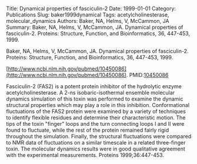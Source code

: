 Title: Dynamical properties of fasciculin-2
Date: 1999-01-01
Category: Publications
Slug: baker1999dynamical
Tags: acetylcholinesterase, molecular_dynamics
Authors: Baker, NA, Helms, V, McCammon, JA
Summary: Baker, NA, Helms, V, McCammon, JA. Dynamical properties of fasciculin-2. Proteins: Structure, Function, and Bioinformatics, 36, 447-453, 1999. 

Baker, NA, Helms, V, McCammon, JA. Dynamical properties of fasciculin-2. Proteins: Structure, Function, and Bioinformatics, 36, 447-453, 1999. 

[http://www.ncbi.nlm.nih.gov/pubmed/10450086](http://www.ncbi.nlm.nih.gov/pubmed/10450086). PMID:[10450086](http://www.ncbi.nlm.nih.gov/pubmed/10450086)

Fasciculin-2 (FAS2) is a potent protein inhibitor of the hydrolytic enzyme acetylcholinesterase. A 2-ns isobaric-isothermal ensemble molecular dynamics simulation of this toxin was performed to examine the dynamic structural properties which may play a role in this inhibition. Conformational fluctuations of the FAS2 protein were examined by a variety of techniques to identify flexible residues and determine their characteristic motion. The tips of the toxin "finger" loops and the turn connecting loops I and II were found to fluctuate, while the rest of the protein remained fairly rigid throughout the simulation. Finally, the structural fluctuations were compared to NMR data of fluctuations on a similar timescale in a related three-finger toxin. The molecular dynamics results were in good qualitative agreement with the experimental measurements. Proteins 1999;36:447-453.
